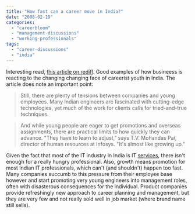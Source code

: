 ```yaml
---
title: "How fast can a career move in India?"
date: "2008-02-19"
categories: 
  - "careerbloom"
  - "management-discussions"
  - "working-professionals"
tags: 
  - "career-discussions"
  - "india"
---
```


Interesting read, [this article on rediff](http://inhome.rediff.com/money/2008/feb/19bspec.htm "http://inhome.rediff.com/money/2008/feb/19bspec.htm"). Good examples of how busineess is reacting to the changing changing face of careerist youth in India. The article does note an important point:

> Still, there are plenty of tensions between companies and young employees. Many Indian engineers are fascinated with cutting-edge technologies, yet much of the work for clients calls for tried-and-true techniques.

> And while young people are eager to get promotions and overseas assignments, there are practical limits to how quickly they can advance. "They have to learn to adjust," says T.V. Mohandas Pai, director of human resources at Infosys. "It's almost like growing up."

Given the fact that most of the IT industry in India is IT [services](http://cuberules.com/2008/02/14/career-management-in-india-part-two/ "http://cuberules.com/2008/02/14/career-management-in-india-part-two/"), there isn't enough for a really hungry professional. Also, growth means promotion for most Indian IT professionals, which can't (and shouldn't) happen too fast. Many companies succumb to this pressure from their employee base however and start promoting very young engineers into management roles, often with disasterous consequences for the individual. Product companies provide refreshingly new approach to career planning and management, but they are very few and not really sold well in job market (where brand name still sells).
